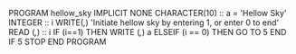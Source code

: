 PROGRAM hellow_sky
IMPLICIT NONE
CHARACTER(10) :: a = 'Hellow Sky'
INTEGER :: i
WRITE(*,*) 'Initiate hellow sky by entering 1, or enter 0 to end'
READ (*,*) :: i
IF (i==1) THEN
  WRITE (*,*) a
ELSEIF (i == 0) THEN
  GO TO 5
END IF
5 STOP
END PROGRAM
  
